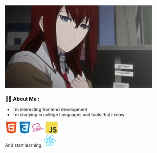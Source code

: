 ![Header](https://github.com/niktos12/niktos12/blob/main/giphy.webp)

### :man_technologist: About Me :

- I`m interesting frontend development
- I`m studying in college
   Languages and tools that i know:
<div>
  <img src='https://github.com/niktos12/niktos12/blob/main/html5-original.svg' width="40" height="40">
  <img src='https://github.com/niktos12/niktos12/blob/main/css3-original.svg' width="40" height="40">
  <img src='https://github.com/niktos12/niktos12/blob/main/sass-original.svg' width="40" height="40">
  <img src='https://github.com/niktos12/niktos12/blob/main/javascript-original.svg' width="40" height="40">
</div>
And start learning:
<img src='https://github.com/niktos12/niktos12/blob/main/react-original.svg' width="40" height="40">
